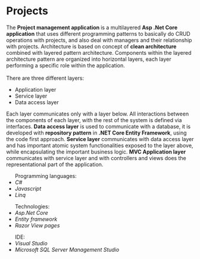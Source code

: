 <h1>Projects</h1>
The <b>Project management application </b> is a multilayered <b>Asp .Net Core application</b> that uses different programming patterns to basically do CRUD operations with projects, and also deal with managers and their relationship with projects. Architecture is based on concept of <b>clean architecture</b> combined with layered pattern architecture. Components within the layered architecture pattern are organized into horizontal layers, each layer performing a specific role within the application.<br/>
<br/>
There are three different layers:
<ul>
	<li>Application layer</li>
  <li>Service layer</li>
  <li>Data access layer</li>
</ul>

Each layer communicates only with a layer below. All interactions between the components of each layer, with the rest of the system is defined via interfaces.
<b>Data access layer</b> is used to communicate with a database, it is developed with <b>repository pattern</b> in <b>.NET Core Entity Framework</b>, using the code first approach. <b>Service layer</b> communicates with data access layer and has important atomic system functionalities exposed to the layer above, while encapsulating the important business logic.
<b>MVC Application layer</b> communicates with service layer and with controllers and views does the representational part of the application.

<ul>
	Programming languages:
	<i><li>C#</li></i>
	<i><li>Javascript</li></i>
	<i><li>Linq</li></i>
</ul>
<ul>
Technologies: 
	<i><li>Asp.Net Core</li></i>
	<i><li>Entity framework</li></i>
	<i><li>Razor View pages</li></i>
</ul>
<ul>
IDE: 
	<i><li>Visual Studio</li></i>
	<i><li>Microsoft SQL Server Management Studio</li></i>
</ul>

